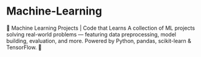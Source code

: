 # Machine-Learning
🧠 Machine Learning Projects | Code that Learns A collection of ML projects solving real-world problems — featuring data preprocessing, model building, evaluation, and more. Powered by Python, pandas, scikit-learn &amp; TensorFlow. 🚀

